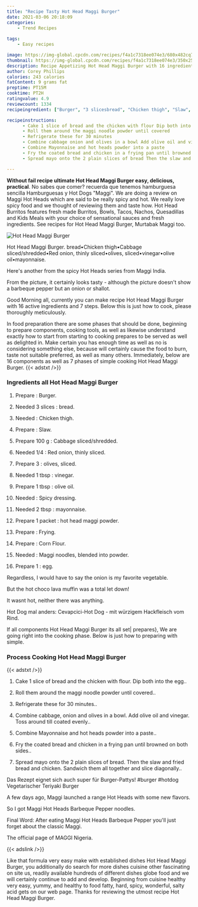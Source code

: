 ```yaml
---
title: "Recipe Tasty Hot Head Maggi Burger"
date: 2021-03-06 20:18:09
categories:
    - Trend Recipes
    
tags:
    - Easy recipes

image: https://img-global.cpcdn.com/recipes/f4a1c7318ee074e3/680x482cq70/hot-head-maggi-burger-recipe-main-photo.jpg
thumbnail: https://img-global.cpcdn.com/recipes/f4a1c7318ee074e3/350x250cq70/hot-head-maggi-burger-recipe-main-photo.jpg
description: Recipe Appetizing Hot Head Maggi Burger with 16 ingredients and 7 stages of easy cooking.
author: Corey Phillips
calories: 243 calories
fatContent: 9 grams fat
preptime: PT15M
cooktime: PT2H
ratingvalue: 4.9
reviewcount: 1334
recipeingredient: ["Burger", "3 slicesbread", "Chicken thigh", "Slaw", "100 gCabbage slicedshredded", "1/4Red onion thinly sliced", "3olives sliced", "1 tbspvinegar", "1 tbspolive oil", "Spicy dressing", "2 tbspmayonnaise", "1 packethot head maggi powder", "Frying", "Corn Flour", "Maggi noodles blended into powder", "1egg"]

recipeinstructions: 
      - Cake 1 slice of bread and the chicken with flour Dip both into the egg 
      - Roll them around the maggi noodle powder until covered 
      - Refrigerate these for 30 minutes 
      - Combine cabbage onion and olives in a bowl Add olive oil and vinegar Toss around till coated evenly 
      - Combine Mayonnaise and hot heads powder into a paste 
      - Fry the coated bread and chicken in a frying pan until browned on both sides 
      - Spread mayo onto the 2 plain slices of bread Then the slaw and fried bread and chicken Sandwich them all together and slice diagonally

---
```




**Without fail recipe ultimate Hot Head Maggi Burger easy, delicious, practical**. No sabes que comer? recuerda que tenemos hamburguesa sencilla Hamburguesas y Hot Dogs &#34;Maggi&#34;. We are doing a review on Maggi Hot Heads which are said to be really spicy and hot. We really love spicy food and we thought of reviewing them and taste how. Hot Head Burritos features fresh made Burritos, Bowls, Tacos, Nachos, Quesadillas and Kids Meals with your choice of sensational sauces and fresh ingredients. See recipes for Hot Head Maggi Burger, Murtabak Maggi too.


![Hot Head Maggi Burger](https://img-global.cpcdn.com/recipes/f4a1c7318ee074e3/680x482cq70/hot-head-maggi-burger-recipe-main-photo.jpg "Hot Head Maggi Burger")



Hot Head Maggi Burger. bread•Chicken thigh•Cabbage sliced/shredded•Red onion, thinly sliced•olives, sliced•vinegar•olive oil•mayonnaise.

Here&#39;s another from the spicy Hot Heads series from Maggi India.

From the picture, it certainly looks tasty - although the picture doesn&#39;t show a barbeque pepper but an onion or shallot.


Good Morning all, currently you can make recipe Hot Head Maggi Burger with 16 active ingredients and 7 steps. Below this is just how to cook, please thoroughly meticulously.

In food preparation there are some phases that should be done, beginning to prepare components, cooking tools, as well as likewise understand exactly how to start from starting to cooking prepares to be served as well as delighted in. Make certain you has enough time as well as no is considering something else, because will certainly cause the food to burn, taste not suitable preferred, as well as many others. Immediately, below are 16 components as well as 7 phases of simple cooking Hot Head Maggi Burger.
{{< adstxt />}}

### Ingredients all Hot Head Maggi Burger


1. Prepare  : Burger.

1. Needed 3 slices : bread.

1. Needed  : Chicken thigh.

1. Prepare  : Slaw.

1. Prepare 100 g : Cabbage sliced/shredded.

1. Needed 1/4 : Red onion, thinly sliced.

1. Prepare 3 : olives, sliced.

1. Needed 1 tbsp : vinegar.

1. Prepare 1 tbsp : olive oil.

1. Needed  : Spicy dressing.

1. Needed 2 tbsp : mayonnaise.

1. Prepare 1 packet : hot head maggi powder.

1. Prepare  : Frying.

1. Prepare  : Corn Flour.

1. Needed  : Maggi noodles, blended into powder.

1. Prepare 1 : egg.


Regardless, I would have to say the onion is my favorite vegetable.

But the hot choco lava muffin was a total let down!

It wasnt hot, neither there was anything.

Hot Dog mal anders: Cevapcici-Hot Dog - mit würzigem Hackfleisch vom Rind.


If all components Hot Head Maggi Burger its all set| prepares}, We are going right into the cooking phase. Below is just how to preparing with simple.

### Process Cooking Hot Head Maggi Burger

{{< adstxt />}}


1. Cake 1 slice of bread and the chicken with flour. Dip both into the egg..



1. Roll them around the maggi noodle powder until covered..



1. Refrigerate these for 30 minutes..



1. Combine cabbage, onion and olives in a bowl. Add olive oil and vinegar. Toss around till coated evenly..



1. Combine Mayonnaise and hot heads powder into a paste..



1. Fry the coated bread and chicken in a frying pan until browned on both sides..



1. Spread mayo onto the 2 plain slices of bread. Then the slaw and fried bread and chicken. Sandwich them all together and slice diagonally..




Das Rezept eignet sich auch super für Burger-Pattys! #burger #hotdog Vegetarischer Teriyaki Burger

A few days ago, Maggi launched a range Hot Heads with some new flavors.

So I got Maggi Hot Heads Barbeque Pepper noodles.

Final Word: After eating Maggi Hot Heads Barbeque Pepper you&#39;ll just forget about the classic Maggi.

The official page of MAGGI Nigeria.


{{< adslink />}}

Like that formula very easy make with established dishes Hot Head Maggi Burger, you additionally do search for more dishes cuisine other fascinating on site us, readily available hundreds of different dishes globe food and we will certainly continue to add and develop. Beginning from cuisine healthy very easy, yummy, and healthy to food fatty, hard, spicy, wonderful, salty acid gets on our web page. Thanks for reviewing the utmost recipe Hot Head Maggi Burger.
